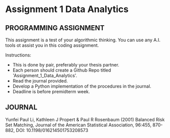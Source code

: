 # Assignment 1 Data Analytics

## PROGRAMMING ASSIGNMENT

This assignment is a test of your algorithmic thinking. You can use any A.I. tools ot assist you in this coding assignment.

Instructions:

- This is done by pair, preferably your thesis partner.
- Each person should create a Github Repo titled 'Assignment_1_Data_Analytics'.
- Read the journal provided.
- Develop a Python implementation of the procedures in the journal.
- Deadline is before premidterm week.

## JOURNAL

Yunfei Paul Li, Kathleen J Propert & Paul R Rosenbaum (2001) Balanced
Risk Set Matching, Journal of the American Statistical Association, 96:455, 870-882, DOI:
10.1198/016214501753208573
